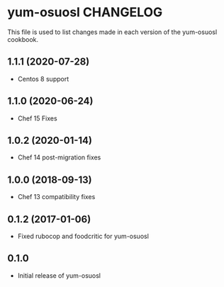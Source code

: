 yum-osuosl CHANGELOG
====================
This file is used to list changes made in each version of the
yum-osuosl cookbook.

1.1.1 (2020-07-28)
------------------
- Centos 8 support

1.1.0 (2020-06-24)
------------------
- Chef 15 Fixes

1.0.2 (2020-01-14)
------------------
- Chef 14 post-migration fixes

1.0.0 (2018-09-13)
------------------
- Chef 13 compatibility fixes

0.1.2 (2017-01-06)
------------------
- Fixed rubocop and foodcritic for yum-osuosl

0.1.0
-----
- Initial release of yum-osuosl

